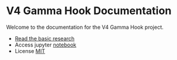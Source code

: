 # V4 Gamma Hook Documentation

Welcome to the documentation for the V4 Gamma Hook project.

- [Read the basic research](V4_Gamma_Hook.markdown)
- Access jupyter [notebook](../src/notebook.ipynb)
- License [MIT](LICENSE)
